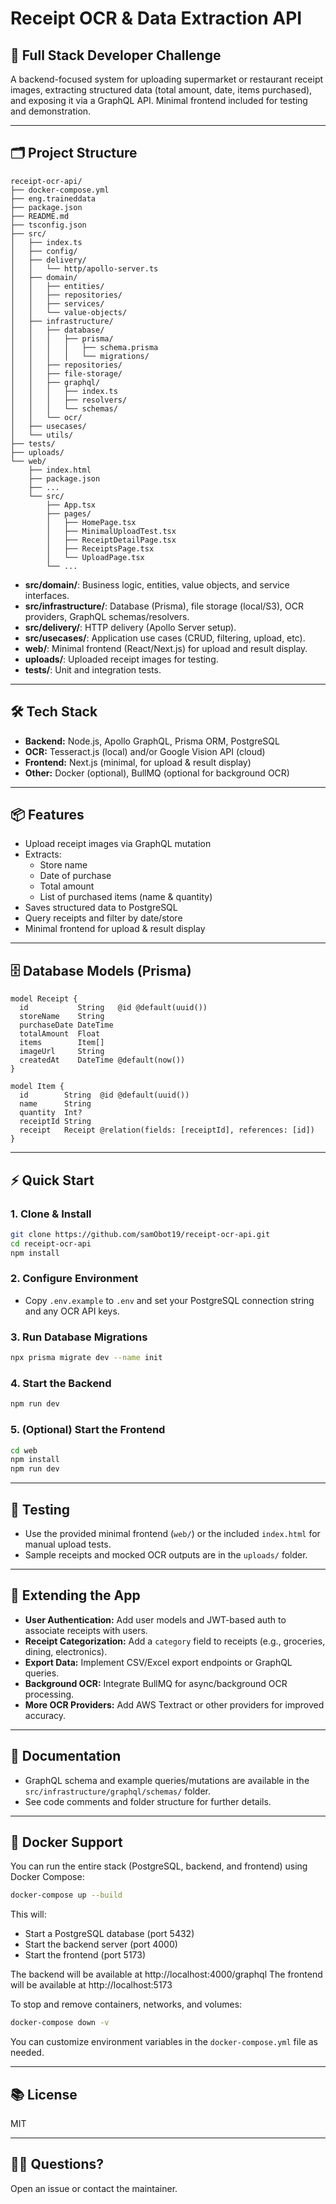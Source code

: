 
# Receipt OCR & Data Extraction API

## 🚀 Full Stack Developer Challenge

A backend-focused system for uploading supermarket or restaurant receipt images, extracting structured data (total amount, date, items purchased), and exposing it via a GraphQL API. Minimal frontend included for testing and demonstration.

---

## 🗂️ Project Structure

```
receipt-ocr-api/
├── docker-compose.yml
├── eng.traineddata
├── package.json
├── README.md
├── tsconfig.json
├── src/
│   ├── index.ts
│   ├── config/
│   ├── delivery/
│   │   └── http/apollo-server.ts
│   ├── domain/
│   │   ├── entities/
│   │   ├── repositories/
│   │   ├── services/
│   │   └── value-objects/
│   ├── infrastructure/
│   │   ├── database/
│   │   │   ├── prisma/
│   │   │   │   ├── schema.prisma
│   │   │   │   └── migrations/
│   │   ├── repositories/
│   │   ├── file-storage/
│   │   ├── graphql/
│   │   │   ├── index.ts
│   │   │   ├── resolvers/
│   │   │   └── schemas/
│   │   └── ocr/
│   ├── usecases/
│   └── utils/
├── tests/
├── uploads/
└── web/
    ├── index.html
    ├── package.json
    ├── ...
    └── src/
        ├── App.tsx
        ├── pages/
        │   ├── HomePage.tsx
        │   ├── MinimalUploadTest.tsx
        │   ├── ReceiptDetailPage.tsx
        │   ├── ReceiptsPage.tsx
        │   └── UploadPage.tsx
        └── ...
```

- **src/domain/**: Business logic, entities, value objects, and service interfaces.
- **src/infrastructure/**: Database (Prisma), file storage (local/S3), OCR providers, GraphQL schemas/resolvers.
- **src/delivery/**: HTTP delivery (Apollo Server setup).
- **src/usecases/**: Application use cases (CRUD, filtering, upload, etc).
- **web/**: Minimal frontend (React/Next.js) for upload and result display.
- **uploads/**: Uploaded receipt images for testing.
- **tests/**: Unit and integration tests.

---

## 🛠️ Tech Stack
- **Backend:** Node.js, Apollo GraphQL, Prisma ORM, PostgreSQL
- **OCR:** Tesseract.js (local) and/or Google Vision API (cloud)
- **Frontend:** Next.js (minimal, for upload & result display)
- **Other:** Docker (optional), BullMQ (optional for background OCR)

---

## 📦 Features
- Upload receipt images via GraphQL mutation
- Extracts:
  - Store name
  - Date of purchase
  - Total amount
  - List of purchased items (name & quantity)
- Saves structured data to PostgreSQL
- Query receipts and filter by date/store
- Minimal frontend for upload & result display

---

## 🗄️ Database Models (Prisma)
```prisma
model Receipt {
  id           String   @id @default(uuid())
  storeName    String
  purchaseDate DateTime
  totalAmount  Float
  items        Item[]
  imageUrl     String
  createdAt    DateTime @default(now())
}

model Item {
  id        String  @id @default(uuid())
  name      String
  quantity  Int?
  receiptId String
  receipt   Receipt @relation(fields: [receiptId], references: [id])
}
```

---

## ⚡ Quick Start

### 1. Clone & Install
```bash
git clone https://github.com/samObot19/receipt-ocr-api.git
cd receipt-ocr-api
npm install
```

### 2. Configure Environment
- Copy `.env.example` to `.env` and set your PostgreSQL connection string and any OCR API keys.

### 3. Run Database Migrations
```bash
npx prisma migrate dev --name init
```

### 4. Start the Backend
```bash
npm run dev
```

### 5. (Optional) Start the Frontend
```bash
cd web
npm install
npm run dev
```

---

## 🧪 Testing
- Use the provided minimal frontend (`web/`) or the included `index.html` for manual upload tests.
- Sample receipts and mocked OCR outputs are in the `uploads/` folder.

---

## 🧩 Extending the App
- **User Authentication:** Add user models and JWT-based auth to associate receipts with users.
- **Receipt Categorization:** Add a `category` field to receipts (e.g., groceries, dining, electronics).
- **Export Data:** Implement CSV/Excel export endpoints or GraphQL queries.
- **Background OCR:** Integrate BullMQ for async/background OCR processing.
- **More OCR Providers:** Add AWS Textract or other providers for improved accuracy.

---

## 📝 Documentation
- GraphQL schema and example queries/mutations are available in the `src/infrastructure/graphql/schemas/` folder.
- See code comments and folder structure for further details.

---


## 🐳 Docker Support

You can run the entire stack (PostgreSQL, backend, and frontend) using Docker Compose:

```bash
docker-compose up --build
```

This will:
- Start a PostgreSQL database (port 5432)
- Start the backend server (port 4000)
- Start the frontend (port 5173)

The backend will be available at http://localhost:4000/graphql
The frontend will be available at http://localhost:5173

To stop and remove containers, networks, and volumes:
```bash
docker-compose down -v
```

You can customize environment variables in the `docker-compose.yml` file as needed.

---

## 📚 License
MIT

---

## 🙋‍♂️ Questions?
Open an issue or contact the maintainer.
